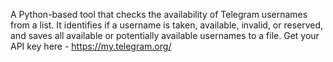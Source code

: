 A Python-based tool that checks the availability of Telegram usernames from a list. It identifies if a username is taken, available, invalid, or reserved, and saves all available or potentially available usernames to a file.
Get your API key here - https://my.telegram.org/
